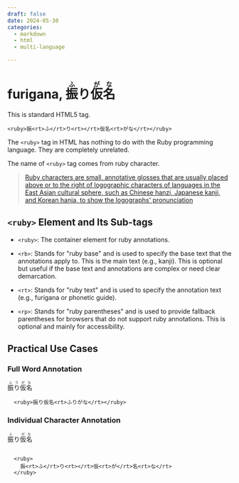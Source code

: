 ```yaml
---
draft: false
date: 2024-05-30
categories:
  - markdown
  - html
  - multi-language

---
```


# furigana, <ruby>振<rt>ふ</rt>り<rt></rt>仮名<rt>がな</rt></ruby>

This is standard HTML5 tag.

```
<ruby>振<rt>ふ</rt>り<rt></rt>仮名<rt>がな</rt></ruby>
```

<!-- more -->

The `<ruby>` tag in HTML has nothing to do with the Ruby programming language. They are completely unrelated. 

The name of `<ruby>` tag comes from ruby character.

> [Ruby characters are small, annotative glosses that are usually placed above or to the right of logographic characters of languages in the East Asian cultural sphere, such as Chinese hanzi, Japanese kanji, and Korean hanja, to show the logographs' pronunciation](https://en.wikipedia.org/wiki/Ruby_character)

## `<ruby>` Element and Its Sub-tags


* `<ruby>`: The container element for ruby annotations.

* `<rb>`: Stands for "ruby base" and is used to specify the base text that the annotations apply to. This is the main text (e.g., kanji). This is optional but useful if the base text and annotations are complex or need clear demarcation.

* `<rt>`: Stands for "ruby text" and is used to specify the annotation text (e.g., furigana or phonetic guide).

* `<rp>`: Stands for "ruby parentheses" and is used to provide fallback parentheses for browsers that do not support ruby annotations. This is optional and mainly for accessibility.

## Practical Use Cases

### Full Word Annotation

 <ruby>振り仮名<rt>ふりがな</rt></ruby>

```
  <ruby>振り仮名<rt>ふりがな</rt></ruby>

```

### Individual Character Annotation

 <ruby>
    振<rt>ふ</rt>り<rt></rt>仮<rt>が</rt>名<rt>な</rt>
</ruby>


```

  <ruby>
    振<rt>ふ</rt>り<rt></rt>仮<rt>が</rt>名<rt>な</rt>
  </ruby>

```
